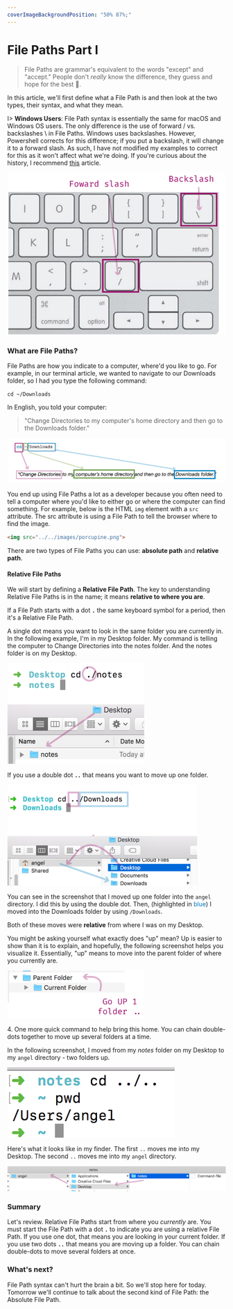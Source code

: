 ```yaml
---
coverImageBackgroundPosition: "50% 87%;"
---
```


# File Paths Part I

> File Paths are grammar's equivalent to the words "except" and "accept."  People don't _really_ know the difference, they guess and hope for the best 🤞.

In this article, we'll first define what a File Path is and then look at the two types, their syntax, and what they mean.

I> **Windows Users**: File Path syntax is essentially the same for macOS and Windows OS users. The only difference is the use of forward / vs. backslashes \ in File Paths.  Windows uses backslashes. However, Powershell corrects for this difference; if you put a backslash, it will change it to a forward slash. As such, I have not modified my examples to correct for this as it won't affect what we're doing. If you're curious about the history, I recommend [this](https://www.howtogeek.com/181774/why-windows-uses-backslashes-and-everything-else-uses-forward-slashes/) article.

![](public/assets/back-forward.png)


### What are File Paths?

File Paths are how you indicate to a computer, where'd you like to go.  For example, in our terminal article, we wanted to navigate to our Downloads folder, so I had you type the following command:

```
cd ~/Downloads
```

In English, you told your computer:

>"Change Directories to my computer's home directory and then go to the Downloads folder."

![](public/assets/english.png)

You end up using File Paths a lot as a developer because you often need to tell a computer where you'd like to either go or where the computer can find something. For example, below is the HTML `img` element with a `src` attribute.  The src attribute is using a File Path to tell the browser where to find the image.

```html
<img src="../../images/porcupine.png">
```

There are two types of File Paths you can use: **absolute path** and **relative path**.

#### Relative File Paths

We will start by defining a **Relative File Path**. The key to understanding Relative File Paths is in the name; it means **relative to where you are**.

If a File Path starts with a dot **`.`** the same keyboard symbol for a period, then it's a Relative File Path.

A single dot means you want to look in the same folder you are currently in. In the following example, I'm in my Desktop folder.  My command is telling the computer to Change Directories into the notes folder.  And the notes folder is on my Desktop. 

![](public/assets/single-dot.png)

If you use a double dot **`..`** that means you want to move up one folder.

![](public/assets/double-dot.png)

You can see in the screenshot that I moved up one folder into the `angel` directory. I did this by using the double dot. Then, (highlighted in <span style="color:#007bbb">blue</span>) I moved into the Downloads folder by using `/Downloads`.

Both of these moves were **relative** from where I was on my Desktop.

You might be asking yourself what exactly does "up" mean? Up is easier to show than it is to explain, and hopefully, the following screenshot helps you visualize it. Essentially, "up" means to move into the parent folder of where you currently are.

![](public/assets/up-one-folder.png)

4\. One more quick command to help bring this home. You can chain double-dots together to move up several folders at a time.

In the following screenshot, I moved from my _notes_ folder on my Desktop to my `angel` directory - two folders up.

![](public/assets/move-two-folders-up.png)

Here's what it looks like in my finder. The first `..` moves me into my Desktop. The second `..` moves me into my `angel` directory.

![](public/assets/finder-double-dot-chain.png)

### Summary

Let's review. Relative File Paths start from where you _currently_ are. You must start the File Path with a dot **`.`** to indicate you are using a relative File Path. If you use one dot, that means you are looking in your current folder. If you use two dots **`..`** that means you are moving up a folder. You can chain double-dots to move several folders at once.

### What's next?

File Path syntax can't hurt the brain a bit.  So we'll stop here for today.  Tomorrow we'll continue to talk about the second kind of File Path: the Absolute File Path.